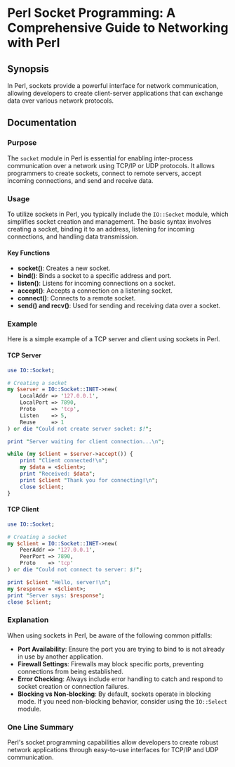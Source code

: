 <!--
Meta Description: # Perl Socket Programming: A Comprehensive Guide to Networking with Perl ## Synopsis In Perl, sockets provide a powerful interface for network communi...
Meta Keywords: socket, client, perl, server, tcp
-->

# Perl Socket Programming: A Comprehensive Guide to Networking with Perl

## Synopsis
In Perl, sockets provide a powerful interface for network communication, allowing developers to create client-server applications that can exchange data over various network protocols.

## Documentation
### Purpose
The `socket` module in Perl is essential for enabling inter-process communication over a network using TCP/IP or UDP protocols. It allows programmers to create sockets, connect to remote servers, accept incoming connections, and send and receive data.

### Usage
To utilize sockets in Perl, you typically include the `IO::Socket` module, which simplifies socket creation and management. The basic syntax involves creating a socket, binding it to an address, listening for incoming connections, and handling data transmission.

#### Key Functions
- **socket()**: Creates a new socket.
- **bind()**: Binds a socket to a specific address and port.
- **listen()**: Listens for incoming connections on a socket.
- **accept()**: Accepts a connection on a listening socket.
- **connect()**: Connects to a remote socket.
- **send() and recv()**: Used for sending and receiving data over a socket.

### Example
Here is a simple example of a TCP server and client using sockets in Perl.

#### TCP Server
```perl
use IO::Socket;

# Creating a socket
my $server = IO::Socket::INET->new(
    LocalAddr => '127.0.0.1',
    LocalPort => 7890,
    Proto     => 'tcp',
    Listen    => 5,
    Reuse     => 1
) or die "Could not create server socket: $!";

print "Server waiting for client connection...\n";

while (my $client = $server->accept()) {
    print "Client connected!\n";
    my $data = <$client>;
    print "Received: $data";
    print $client "Thank you for connecting!\n";
    close $client;
}
```

#### TCP Client
```perl
use IO::Socket;

# Creating a socket
my $client = IO::Socket::INET->new(
    PeerAddr => '127.0.0.1',
    PeerPort => 7890,
    Proto    => 'tcp'
) or die "Could not connect to server: $!";

print $client "Hello, server!\n";
my $response = <$client>;
print "Server says: $response";
close $client;
```

### Explanation
When using sockets in Perl, be aware of the following common pitfalls:
- **Port Availability**: Ensure the port you are trying to bind to is not already in use by another application.
- **Firewall Settings**: Firewalls may block specific ports, preventing connections from being established.
- **Error Checking**: Always include error handling to catch and respond to socket creation or connection failures.
- **Blocking vs Non-blocking**: By default, sockets operate in blocking mode. If you need non-blocking behavior, consider using the `IO::Select` module.

### One Line Summary
Perl's socket programming capabilities allow developers to create robust network applications through easy-to-use interfaces for TCP/IP and UDP communication.